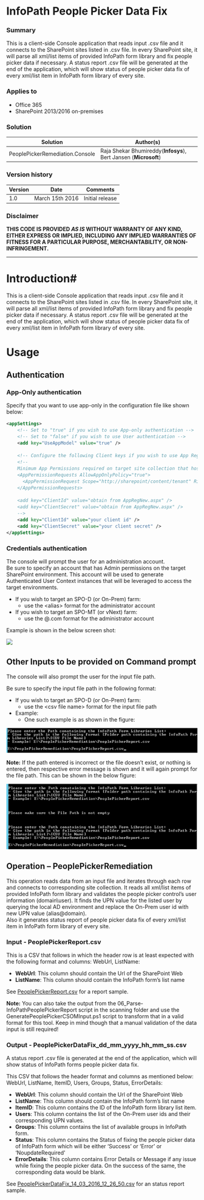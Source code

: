 # InfoPath People Picker Data Fix #

### Summary ###
This is a client-side Console application that reads input .csv file and it connects to the SharePoint sites listed in .csv file. In every SharePoint site, it will parse all xml/list items of provided InfoPath form library and fix people picker data if necessary. A status report .csv file will be generated at the end of the application, which will show status of people picker data fix of every xml/list item in InfoPath form library of every site. 

### Applies to ###
-  Office 365
-  SharePoint 2013/2016 on-premises


### Solution ###
Solution | Author(s)
---------|----------
PeoplePickerRemediation.Console | Raja Shekar Bhumireddy(**Infosys**), Bert Jansen (**Microsoft**)

### Version history ###
Version  | Date | Comments
---------| -----| --------
1.0  | March 15th 2016 | Initial release

### Disclaimer ###
**THIS CODE IS PROVIDED *AS IS* WITHOUT WARRANTY OF ANY KIND, EITHER EXPRESS OR IMPLIED, INCLUDING ANY IMPLIED WARRANTIES OF FITNESS FOR A PARTICULAR PURPOSE, MERCHANTABILITY, OR NON-INFRINGEMENT.**


----------

# Introduction#
This is a client-side Console application that reads input .csv file and it connects to the SharePoint sites listed in .csv file. In every SharePoint site, it will parse all xml/list items of provided InfoPath form library and fix people picker data if necessary. A status report .csv file will be generated at the end of the application, which will show status of people picker data fix of every xml/list item in InfoPath form library of every site.  

# Usage #
## Authentication ##

### App-Only authentication
Specify that you want to use app-only in the configuration file like shown below:

```XML
<appSettings>
    <!-- Set to "true" if you wish to use App-only authentication -->
    <!-- Set to "false" if you wish to use User authentication -->
    <add key="UseAppModel" value="true" />

    <!-- Configure the following Client keys if you wish to use App Registration Mode -->
    <!--
    Minimum App Permissions required on target site collection that hosts the InfoPath form:
    <AppPermissionRequests AllowAppOnlyPolicy="true">
      <AppPermissionRequest Scope="http://sharepoint/content/tenant" Right="FullControl" />
    </AppPermissionRequests>

    <add key="ClientId" value="obtain from AppRegNew.aspx" />
    <add key="ClientSecret" value="obtain from AppRegNew.aspx" />
    -->
    <add key="ClientId" value="your client id" />
    <add key="ClientSecret" value="your client secret" />
</appSettings>
```

### Credentials authentication
The console will prompt the user for an administration account.  
Be sure to specify an account that has Admin permissions on the target SharePoint environment.  This account will be used to generate Authenticated User Context instances that will be leveraged to access the target environments.
- If you wish to target an SPO-D (or On-Prem) farm: 
    - use the <domain>\<alias> format for the administrator account
- If you wish to target an SPO-MT (or vNext) farm:
    - use the <alias>@<domain>.com format for the administrator account

Example is shown in the below screen shot:

![](http://i.imgur.com/NT51RMx.png)

## Other Inputs to be provided on Command prompt ##
The console will also prompt the user for the input file path.

Be sure to specify the input file path in the following format:
- If you wish to target an SPO-D (or On-Prem) farm: 
    - use the <folder path containing the file>\<csv file name> format for the input file path
- Example: 
    - One such example is as shown in the figure: 

![](images/InputFile.png)

**Note:**
If the path entered is incorrect or the file doesn’t exist, or nothing is entered, then respective error message is shown and it will again prompt for the file path. This can be shown in the below figure:

![](images/InputFileValidation.png)

## Operation – PeoplePickerRemediation ##
This operation reads data from an input file and iterates through each row and connects to corresponding site collection. It reads all xml/list items of provided InfoPath form library and validates the people picker control’s user information (domain\user). It finds the UPN value for the listed user by querying the local AD environment and replace the On-Prem user id with new UPN value (alias@domain).  
Also it generates status report of people picker data fix of every xml/list item in InfoPath form library of every site.


### Input - PeoplePickerReport.csv ###

This is a CSV that follows in which the header row is at least expected with the following format and columns: WebUrl, ListName:

- **WebUrl**: This column should contain the Url of the SharePoint Web
- **ListName**: This column should contain the InfoPath form’s list name

See [PeoplePickerReport.csv](/InfoPath/Migration/PeoplePickerRemediation.Console/PeoplePickerReport.csv) for a report sample.

**Note:**
You can also take the output from the 06_Parse-InfoPathPeoplePickerReport script in the scanning folder and use the GeneratePeoplePickerCSOMInput.ps1 script to transform that in a valid format for this tool. Keep in mind though that a manual validation of the data input is still required!

### Output - PeoplePickerDataFix_dd_mm_yyyy_hh_mm_ss.csv ###
A status report .csv file is generated at the end of the application, which will show status of InfoPath forms people picker data fix. 

This CSV that follows the header format and columns as mentioned below: WebUrl, ListName, ItemID, Users, Groups, Status, ErrorDetails:

- **WebUrl**: This column should contain the Url of the SharePoint Web
- **ListName**: This column should contain the InfoPath form’s list name
- **ItemID**: This column contains the ID of the InfoPath form library list item.
- **Users**: This column contains the list of the On-Prem user ids and their corresponding UPN values.
- **Groups**: This column contains the list of available groups in InfoPath form.
- **Status**: This column contains the Status of fixing the people picker data of InfoPath form which will be either ‘Success’ or ‘Error’ or ‘NoupdateRequired'
- **ErrorDetails**: This column contains Error Details or Message if any issue while fixing the people picker data. On the success of the same, the corresponding data would be blank.

See [PeoplePickerDataFix_14_03_2016_12_26_50.csv](/InfoPath/Migration/PeoplePickerRemediation.Console/PeoplePickerDataFix_14_03_2016_12_26_50.csv) for an status report sample.



